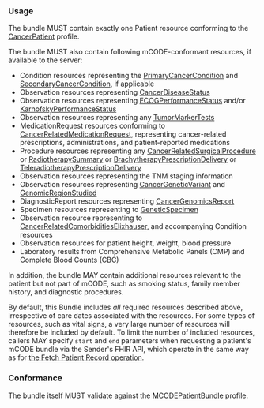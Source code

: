 ### Usage

The bundle MUST contain exactly one Patient resource conforming to the [CancerPatient](StructureDefinition-mcode-cancer-patient.html) profile.

The bundle MUST also contain following mCODE-conformant resources, if available to the server:

* Condition resources representing the [PrimaryCancerCondition](StructureDefinition-mcode-primary-cancer-condition.html) and [SecondaryCancerCondition](StructureDefinition-mcode-secondary-cancer-condition.html), if applicable
* Observation resources representing [CancerDiseaseStatus](StructureDefinition-mcode-cancer-disease-status.html)
* Observation resources representing [ECOGPerformanceStatus](StructureDefinition-mcode-ecog-performance-status.html) and/or [KarnofskyPerformanceStatus](StructureDefinition-mcode-karnofsky-performance-status.html)
* Observation resources representing any [TumorMarkerTests](StructureDefinition-mcode-tumor-marker-test.html)
* MedicationRequest resources conforming to [CancerRelatedMedicationRequest](StructureDefinition-mcode-cancer-related-medication-request.html), representing cancer-related prescriptions, administrations, and patient-reported medications
* Procedure resources representing any [CancerRelatedSurgicalProcedure](StructureDefinition-mcode-cancer-related-surgical-procedure.html) or [RadiotherapySummary](StructureDefinition-mcode-radiotherapy-summary.html) or [BrachytherapyPrescriptionDelivery](StructureDefinition-mcode-brachytherapy-prescription-delivery.html) or [TeleradiotherapyPrescriptionDelivery](StructureDefinition-mcode-teleradiotherapy-prescription-delivery.html)
* Observation resources representing the TNM staging information
* Observation resources representing [CancerGeneticVariant](StructureDefinition-mcode-cancer-genetic-variant.html) and [GenomicRegionStudied](StructureDefinition-mcode-genomic-region-studied.html)
* DiagnosticReport resources representing [CancerGenomicsReport](StructureDefinition-mcode-cancer-genomics-report.html)
* Specimen resources representing to [GeneticSpecimen](StructureDefinition-mcode-genetic-specimen.html)
* Observation resource representing to [CancerRelatedComorbiditiesElixhauser](StructureDefinition-mcode-cancer-related-comorbidities-elixhauser.html), and accompanying Condition resources
* Observation resources for patient height, weight, blood pressure
* Laboratory results from Comprehensive Metabolic Panels (CMP) and Complete Blood Counts (CBC)

In addition, the bundle MAY contain additional resources relevant to the patient but not part of mCODE, such as smoking status, family member history, and diagnostic procedures.

By default, this Bundle includes _all_ required resources described above, irrespective of care dates associated with the resources. For some types of resources, such as vital signs, a very large number of resources will therefore be included by default. To limit the number of included resources, callers MAY specify `start` and `end` parameters when requesting a patient's mCODE bundle via the Sender's FHIR API, which operate in the same way as for [the Fetch Patient Record operation](https://www.hl7.org/fhir/operation-patient-everything.html).

### Conformance

The bundle itself MUST validate against the [MCODEPatientBundle](StructureDefinition-mcode-patient-bundle.html) profile.
